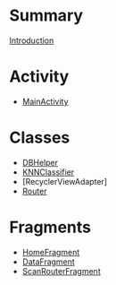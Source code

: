 # Summary
[Introduction](./chapters/README.md)
# Activity
- [MainActivity](./chapters/ch1/mainActivity.md)
# Classes
- [DBHelper]()
- [KNNClassifier]()
- [RecyclerViewAdapter]
- [Router]()
# Fragments
- [HomeFragment]()
- [DataFragment]()
- [ScanRouterFragment]()